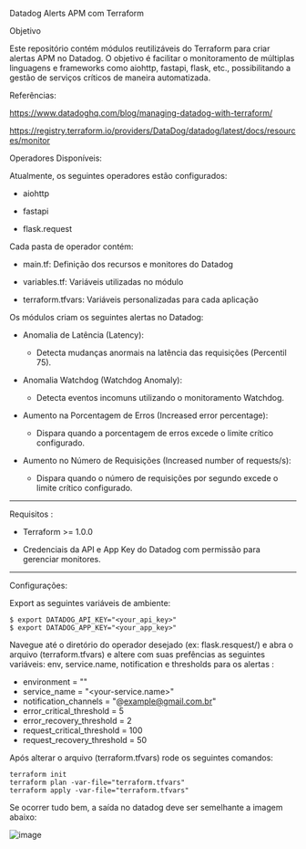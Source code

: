 Datadog Alerts APM com Terraform

Objetivo

Este repositório contém módulos reutilizáveis do Terraform para criar alertas APM no Datadog. O objetivo é facilitar o monitoramento de múltiplas linguagens e frameworks como aiohttp, fastapi, flask, etc., possibilitando a gestão de serviços críticos de maneira automatizada.

Referências:

https://www.datadoghq.com/blog/managing-datadog-with-terraform/ 

https://registry.terraform.io/providers/DataDog/datadog/latest/docs/resources/monitor

Operadores Disponíveis: 

Atualmente, os seguintes operadores estão configurados:

- aiohttp

- fastapi

- flask.request

Cada pasta de operador contém:

- main.tf: Definição dos recursos e monitores do Datadog

- variables.tf: Variáveis utilizadas no módulo

- terraform.tfvars: Variáveis personalizadas para cada aplicação


Os módulos criam os seguintes alertas no Datadog:

- Anomalia de Latência (Latency): 
   - Detecta mudanças anormais na latência das requisições (Percentil 75).

- Anomalia Watchdog (Watchdog Anomaly): 
   - Detecta eventos incomuns utilizando o monitoramento Watchdog.

- Aumento na Porcentagem de Erros (Increased error percentage): 
   - Dispara quando a porcentagem de erros excede o limite crítico configurado.

- Aumento no Número de Requisições (Increased number of requests/s): 
   - Dispara quando o número de requisições por segundo excede o limite crítico configurado.

--------------------------------------------------------------------------------------------------------------------------------------------------

Requisitos :

- Terraform >= 1.0.0

- Credenciais da API e App Key do Datadog com permissão para gerenciar monitores.

--------------------------------------------------------------------------------------------------------------------------------------------------

Configurações:

Export as seguintes variáveis de ambiente:

```
$ export DATADOG_API_KEY="<your_api_key>"
$ export DATADOG_APP_KEY="<your_app_key>"
```
Navegue até o diretório do operador desejado (ex: flask.resquest/) e abra o arquivo (terraform.tfvars) e altere com suas prefências as seguintes variáveis: env, service.name, notification e thresholds para os alertas :

- environment              = "<your-environment>"
- service_name             = "<your-service.name>"
- notification_channels    = "@example@gmail.com.br"
- error_critical_threshold = 5
- error_recovery_threshold = 2
- request_critical_threshold = 100
- request_recovery_threshold = 50

Após alterar o arquivo (terraform.tfvars) rode os seguintes comandos:

``` 
terraform init
terraform plan -var-file="terraform.tfvars"
terraform apply -var-file="terraform.tfvars"
```

Se ocorrer tudo bem, a saída no datadog deve ser semelhante a imagem abaixo:

![image](https://github.com/user-attachments/assets/f5f86443-dbaf-436d-b7df-29227c9e6f6f)



